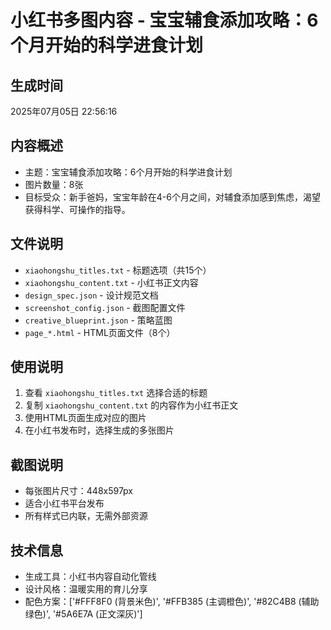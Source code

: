 # 小红书多图内容 - 宝宝辅食添加攻略：6个月开始的科学进食计划

## 生成时间
2025年07月05日 22:56:16

## 内容概述
- 主题：宝宝辅食添加攻略：6个月开始的科学进食计划
- 图片数量：8张
- 目标受众：新手爸妈，宝宝年龄在4-6个月之间，对辅食添加感到焦虑，渴望获得科学、可操作的指导。

## 文件说明
- `xiaohongshu_titles.txt` - 标题选项（共15个）
- `xiaohongshu_content.txt` - 小红书正文内容
- `design_spec.json` - 设计规范文档
- `screenshot_config.json` - 截图配置文件
- `creative_blueprint.json` - 策略蓝图
- `page_*.html` - HTML页面文件（8个）

## 使用说明
1. 查看 `xiaohongshu_titles.txt` 选择合适的标题
2. 复制 `xiaohongshu_content.txt` 的内容作为小红书正文
3. 使用HTML页面生成对应的图片
4. 在小红书发布时，选择生成的多张图片

## 截图说明
- 每张图片尺寸：448x597px
- 适合小红书平台发布
- 所有样式已内联，无需外部资源

## 技术信息
- 生成工具：小红书内容自动化管线
- 设计风格：温暖实用的育儿分享
- 配色方案：['#FFF8F0 (背景米色)', '#FFB385 (主调橙色)', '#82C4B8 (辅助绿色)', '#5A6E7A (正文深灰)']
